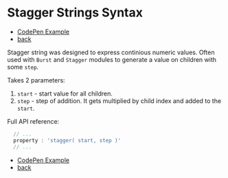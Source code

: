 # Stagger Strings Syntax

- [CodePen Example](http://codepen.io/sol0mka/pen/wWJWVY?editors=0010)
- [back](/api/readme.md)

Stagger string was designed to express continious numeric values. Often used with `Burst` and `Stagger` modules to generate a value on children with some `step`.  

Takes 2 parameters:

1. `start` - start value for all children.
2. `step`  - step of addition. It gets multiplied by child index and added to the `start`.

Full API reference:

```javascript
  // ...
  property : 'stagger( start, step )'
  // ...

```

- [CodePen Example](http://codepen.io/sol0mka/pen/wWJWVY?editors=0010)
- [back](/api/readme.md)
